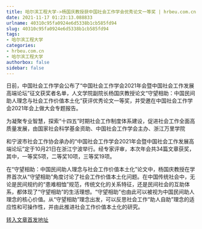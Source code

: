 ```yaml
---
title: 哈尔滨工程大学->杨国庆教授获中国社会工作学会优秀论文一等奖 | hrbeu.com.cn
date: 2021-11-17 01:23:13.088833
urlname: 40310c95fa0924e6d5338b1cb585fd94
slug: 40310c95fa0924e6d5338b1cb585fd94
tags: 
- 哈尔滨工程大学
categories:
- hrbeu.com.cn
- 哈尔滨工程大学
authorbox: false
sidebar: false
---
```

日前，中国社会工作学会公布了“中国社会工作学会2021年会暨中国社会工作发展高端论坛”征文获奖者名单，人文学院副院长杨国庆教授论文“守望相助：中国民间助人理念与社会工作价值本土化”获评优秀论文一等奖，并受邀在中国社会工作学会2021年会上做大会专题报告。

为凝聚专业智慧，探索“十四五”时期社会工作制度体系建设，促进社会工作全面高质量发展，由国家社会科学基金资助、中国社会工作学会主办、浙江万里学院
<!--more-->
和宁波市社会工作协会承办的“中国社会工作学会2021年会暨中国社会工作发展高端论坛”定于10月21日在浙江宁波举行。经专家评审，本次年会共34篇文章获奖，其中，一等奖5项，二等奖10项，三等奖19项。

在“守望相助：中国民间助人理念与社会工作价值本土化”论文中，杨国庆教授在学界首次从“守望相助”角度讨论了社会工作价值本土化问题。在中国传统社会中，无论是民间规约的“患难相恤”规范，传统文化的关系特征，还是民间社会的互助体系，都体现了“守望相助”的生活理想。“守望相助”也由此可以被视为中国民间助人理念的核心价值。从“守望相助”理念出发，可以反思社会工作“助人自助”理念的适应性和可操作性，并由此推进社会工作价值本土化的研究。



[转入文章首发地址](http://gongxue.cn/info/1141/68823.htm)